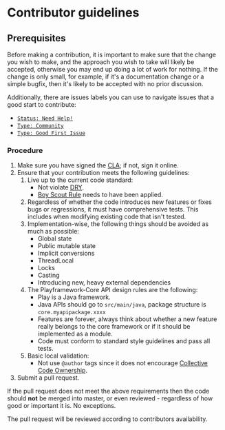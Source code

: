 <!--- Copyright (C) Felipe Bonezi. <https://about.me/felipebonezi> -->

# Contributor guidelines

## Prerequisites

Before making a contribution, it is important to make sure that the change you wish to make, and the approach you wish
to take will likely be accepted, otherwise you may end up doing a lot of work for nothing. If the change is only small,
for example, if it's a documentation change or a simple bugfix, then it's likely to be accepted with no prior
discussion.

Additionally, there are issues labels you can use to navigate issues that a good start to contribute:

- [`Status: Need Help!`](https://github.com/felipebonezi/playframework-core/labels/Status%3A%20Need%20Help%21)
- [`Type: Community`](https://github.com/felipebonezi/playframework-core/labels/Type%3A%20Community)
- [`Type: Good First Issue`](https://github.com/felipebonezi/playframework-core/labels/Type%3A%20Good%20First%20Issue)

### Procedure

1. Make sure you have signed the [CLA](https://cla-assistant.io/felipebonezi/playframework-core); if not, sign
   it online.
2. Ensure that your contribution meets the following guidelines:
    1. Live up to the current code standard:
        - Not violate [DRY](https://www.oreilly.com/library/view/97-things-every/9780596809515/ch30.html).
        - [Boy Scout Rule](https://www.oreilly.com/library/view/97-things-every/9780596809515/ch08.html) needs to have
          been applied.
    2. Regardless of whether the code introduces new features or fixes bugs or regressions, it must have comprehensive
       tests. This includes when modifying existing code that isn't tested.
    3. Implementation-wise, the following things should be avoided as much as possible:
        - Global state
        - Public mutable state
        - Implicit conversions
        - ThreadLocal
        - Locks
        - Casting
        - Introducing new, heavy external dependencies
    4. The Playframework-Core API design rules are the following:
        - Play is a Java framework.
        - Java APIs should go to `src/main/java`, package structure is `core.myapipackage.xxxx`
        - Features are forever, always think about whether a new feature really belongs to the core framework or if it
          should be implemented as a module.
        - Code must conform to standard style guidelines and pass all tests.
    5. Basic local validation:
        - Not use `@author` tags since it does not
          encourage [Collective Code Ownership](https://www.extremeprogramming.org/rules/collective.html).
3. Submit a pull request.

If the pull request does not meet the above requirements then the code should **not** be merged into master, or even
reviewed - regardless of how good or important it is. No exceptions.

The pull request will be reviewed according to contributors availability.